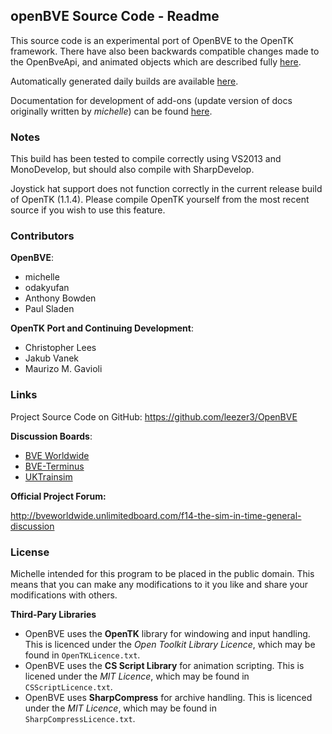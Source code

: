 ## openBVE Source Code - Readme

This source code is an experimental port of OpenBVE to the OpenTK framework. There have also been backwards compatible changes made to the OpenBveApi, and animated objects which are described fully [here](https://github.com/leezer3/OpenBVE/wiki/Compatibility-Notes).

Automatically generated daily builds are available [here](http://vps.bvecornwall.co.uk/OpenBVE/Builds/).

Documentation for development of add-ons (update version of docs originally written by _michelle_) can be found [here](https://github.com/leezer3/OpenBVE/tree/master/Documentation).

### Notes

This build has been tested to compile correctly using VS2013 and MonoDevelop, but should also compile with SharpDevelop.

Joystick hat support does not function correctly in the current release build of OpenTK (1.1.4). Please compile OpenTK yourself from the most recent source if you wish to use this feature.

### Contributors

**OpenBVE**:
- michelle
- odakyufan
- Anthony Bowden
- Paul Sladen

**OpenTK Port and Continuing Development**:

- Christopher Lees
- Jakub Vanek
- Maurizo M. Gavioli

### Links

Project Source Code on GitHub: https://github.com/leezer3/OpenBVE

**Discussion Boards**:

- [BVE Worldwide](http://bveworldwide.unlimitedboard.com)
- [BVE-Terminus](http://www.bve-terminus.org/forum)
- [UKTrainsim](http://forums.uktrainsim.com/viewforum.php?f=66)

**Official Project Forum:**

http://bveworldwide.unlimitedboard.com/f14-the-sim-in-time-general-discussion

### License

Michelle intended for this program to be placed in the public domain. This means that you can make any modifications to it you like and share your modifications with others.

**Third-Pary Libraries**

- OpenBVE uses the **OpenTK** library for windowing and input handling. This is licenced under the _Open Toolkit Library Licence_, which may be found in `OpenTKLicence.txt`.
- OpenBVE uses the **CS Script Library** for animation scripting. This is licened under the _MIT Licence_, which may be found in `CSScriptLicence.txt`.
- OpenBVE uses **SharpCompress** for archive handling. This is licenced under the _MIT Licence_, which may be found in `SharpCompressLicence.txt`.
